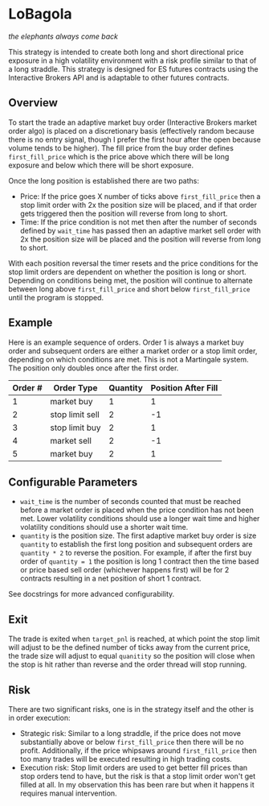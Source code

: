 # LoBagola
*the elephants always come back*

This strategy is intended to create both long and short directional price exposure in a high volatility environment with a risk profile similar to that of a long straddle.  This strategy is designed for ES futures contracts using the Interactive Brokers API and is adaptable to other futures contracts.

## Overview

To start the trade an adaptive market buy order (Interactive Brokers market order algo) is placed on a discretionary basis (effectively random because there is no entry signal, though I prefer the first hour after the open because volume tends to be higher).  The fill price from the buy order defines `first_fill_price` which is the price above which there will be long exposure and below which there will be short exposure.

Once the long position is established there are two paths:
- Price: If the price goes X number of ticks above `first_fill_price` then a stop limit order with 2x the position size will be placed, and if that order gets triggered then the position will reverse from long to short.
- Time: If the price condition is not met then after the number of seconds defined by `wait_time` has passed then an adaptive market sell order with 2x the position size will be placed and the position will reverse from long to short.

With each position reversal the timer resets and the price conditions for the stop limit orders are dependent on whether the position is long or short.  Depending on conditions being met, the position will continue to alternate between long above `first_fill_price` and short below `first_fill_price` until the program is stopped.

## Example

Here is an example sequence of orders.  Order 1 is always a market buy order and subsequent orders are either a market order or a stop limit order, depending on which conditions are met.  This is not a Martingale system.  The position only doubles once after the first order.

| Order # | Order Type      | Quantity | Position After Fill |
| ------- | --------------  | -------- | --------            |
| 1       | market buy      | 1        |  1                  |
| 2       | stop limit sell | 2        | -1                  |
| 3       | stop limit buy  | 2        |  1                  |
| 4       | market sell     | 2        | -1                  |
| 5       | market buy      | 2        |  1                  |

## Configurable Parameters

- `wait_time` is the number of seconds counted that must be reached before a market order is placed when the price condition has not been met.  Lower volatility conditions should use a longer wait time and higher volatility conditions should use a shorter wait time.
- `quantity` is the position size.  The first adaptive market buy order is size `quantity` to establish the first long position and subsequent orders are `quantity * 2` to reverse the position.  For example, if after the first buy order of `quantity = 1` the position is long 1 contract then the time based or price based sell order (whichever happens first) will be for 2 contracts resulting in a net position of short 1 contract.

See docstrings for more advanced configurability.

## Exit

The trade is exited when `target_pnl` is reached, at which point the stop limit will adjust to be the defined number of ticks away from the current price, the trade size will adjust to equal `quanitity` so the position will close when the stop is hit rather than reverse and the order thread will stop running.

## Risk

There are two significant risks, one is in the strategy itself and the other is in order execution:

- Strategic risk: Similar to a long straddle, if the price does not move substantially above or below `first_fill_price` then there will be no profit.  Additionally, if the price whipsaws around `first_fill_price` then too many trades will be executed resulting in high trading costs.
- Execution risk: Stop limit orders are used to get better fill prices than stop orders tend to have, but the risk is that a stop limit order won't get filled at all.  In my observation this has been rare but when it happens it requires manual intervention.

